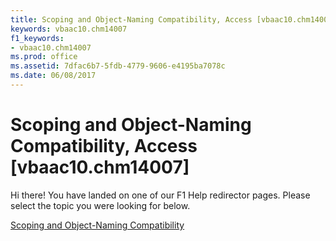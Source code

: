 ```yaml
---
title: Scoping and Object-Naming Compatibility, Access [vbaac10.chm14007]
keywords: vbaac10.chm14007
f1_keywords:
- vbaac10.chm14007
ms.prod: office
ms.assetid: 7dfac6b7-5fdb-4779-9606-e4195ba7078c
ms.date: 06/08/2017
---
```



# Scoping and Object-Naming Compatibility, Access [vbaac10.chm14007]

Hi there! You have landed on one of our F1 Help redirector pages. Please select the topic you were looking for below.

[Scoping and Object-Naming Compatibility](http://msdn.microsoft.com/library/50e86279-78d0-c509-1598-250517153fe7%28Office.15%29.aspx)

